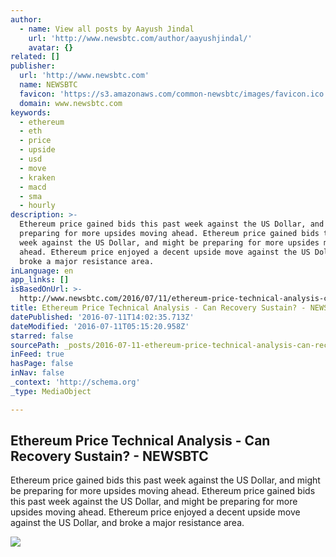 ```yaml
---
author:
  - name: View all posts by Aayush Jindal
    url: 'http://www.newsbtc.com/author/aayushjindal/'
    avatar: {}
related: []
publisher:
  url: 'http://www.newsbtc.com'
  name: NEWSBTC
  favicon: 'https://s3.amazonaws.com/common-newsbtc/images/favicon.ico'
  domain: www.newsbtc.com
keywords:
  - ethereum
  - eth
  - price
  - upside
  - usd
  - move
  - kraken
  - macd
  - sma
  - hourly
description: >-
  Ethereum price gained bids this past week against the US Dollar, and might be
  preparing for more upsides moving ahead. Ethereum price gained bids this past
  week against the US Dollar, and might be preparing for more upsides moving
  ahead. Ethereum price enjoyed a decent upside move against the US Dollar, and
  broke a major resistance area.
inLanguage: en
app_links: []
isBasedOnUrl: >-
  http://www.newsbtc.com/2016/07/11/ethereum-price-technical-analysis-can-recovery-sustain/
title: Ethereum Price Technical Analysis - Can Recovery Sustain? - NEWSBTC
datePublished: '2016-07-11T14:02:35.713Z'
dateModified: '2016-07-11T05:15:20.958Z'
starred: false
sourcePath: _posts/2016-07-11-ethereum-price-technical-analysis-can-recovery-sustain-.md
inFeed: true
hasPage: false
inNav: false
_context: 'http://schema.org'
_type: MediaObject

---
```

<article style=""><h1>Ethereum Price Technical Analysis - Can Recovery Sustain? - NEWSBTC</h1><p>Ethereum price gained bids this past week against the US Dollar, and might be preparing for more upsides moving ahead. Ethereum price gained bids this past week against the US Dollar, and might be preparing for more upsides moving ahead. Ethereum price enjoyed a decent upside move against the US Dollar, and broke a major resistance area.</p><img src="http://s3.amazonaws.com/main-newsbtc-images/2016/07/11032834/Ethereum8.png" /></article>